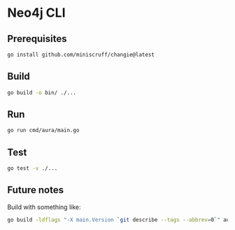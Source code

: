 # Neo4j CLI

## Prerequisites

```bash
go install github.com/miniscruff/changie@latest
```

## Build

```bash
go build -o bin/ ./...
```

## Run

```bash
go run cmd/aura/main.go
```

## Test

```bash
go test -v ./...
```

## Future notes

Build with something like:

```bash
go build -ldflags "-X main.Version `git describe --tags --abbrev=0`" aura
```
